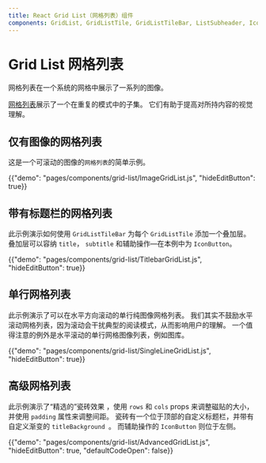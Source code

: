```yaml
---
title: React Grid List（网格列表）组件
components: GridList, GridListTile, GridListTileBar, ListSubheader, IconButton
---
```


# Grid List 网格列表

<p class="description">网格列表在一个系统的网格中展示了一系列的图像。</p>

[网格列表](https://material.io/design/components/image-lists.html)展示了一个在重复的模式中的子集。 它们有助于提高对所持内容的视觉理解。

## 仅有图像的网格列表

这是一个可滚动的图像的`网格列表`的简单示例。

{{"demo": "pages/components/grid-list/ImageGridList.js", "hideEditButton": true}}

## 带有标题栏的网格列表

此示例演示如何使用 `GridListTileBar` 为每个 `GridListTile` 添加一个叠加层。 叠加层可以容纳 `title`， `subtitle` 和辅助操作—在本例中为 `IconButton`。

{{"demo": "pages/components/grid-list/TitlebarGridList.js", "hideEditButton": true}}

## 单行网格列表

此示例演示了可以在水平方向滚动的单行纯图像网格列表。 我们其实不鼓励水平滚动网格列表，因为滚动会干扰典型的阅读模式，从而影响用户的理解。 一个值得注意的例外是水平滚动的单行网格图像列表，例如图库。

{{"demo": "pages/components/grid-list/SingleLineGridList.js", "hideEditButton": true}}

## 高级网格列表

此示例演示了“精选的”瓷砖效果 ，使用 `rows` 和 `cols` props 来调整磁贴的大小，并使用 `padding` 属性来调整间距。 瓷砖有一个位于顶部的自定义标题栏，并带有自定义渐变的 `titleBackground `。 而辅助操作的 `IconButton` 则位于左侧。

{{"demo": "pages/components/grid-list/AdvancedGridList.js", "hideEditButton": true, "defaultCodeOpen": false}}